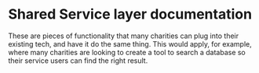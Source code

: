 # Shared Service layer documentation  

These are pieces of functionality that many charities can plug into their existing tech, and have it do the same thing. This would apply, for example, where many charities are looking to create a tool to search a database so their service users can find the right result.

